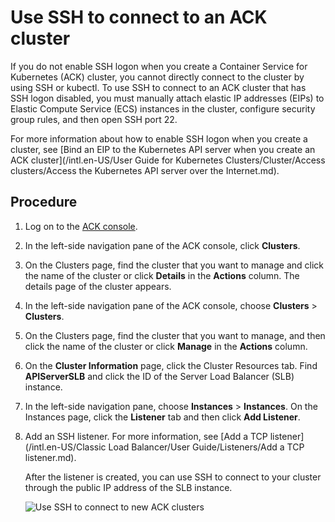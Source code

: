 # Use SSH to connect to an ACK cluster

If you do not enable SSH logon when you create a Container Service for Kubernetes \(ACK\) cluster, you cannot directly connect to the cluster by using SSH or kubectl. To use SSH to connect to an ACK cluster that has SSH logon disabled, you must manually attach elastic IP addresses \(EIPs\) to Elastic Compute Service \(ECS\) instances in the cluster, configure security group rules, and then open SSH port 22.

For more information about how to enable SSH logon when you create a cluster, see [Bind an EIP to the Kubernetes API server when you create an ACK cluster](/intl.en-US/User Guide for Kubernetes Clusters/Cluster/Access clusters/Access the Kubernetes API server over the Internet.md).

## Procedure

1.  Log on to the [ACK console](https://cs.console.aliyun.com).

2.  In the left-side navigation pane of the ACK console, click **Clusters**.

3.  On the Clusters page, find the cluster that you want to manage and click the name of the cluster or click **Details** in the **Actions** column. The details page of the cluster appears.

4.  In the left-side navigation pane of the ACK console, choose **Clusters** \> **Clusters**.

5.  On the Clusters page, find the cluster that you want to manage, and then click the name of the cluster or click **Manage** in the **Actions** column.

6.  On the **Cluster Information** page, click the Cluster Resources tab. Find **APIServerSLB** and click the ID of the Server Load Balancer \(SLB\) instance.

7.  In the left-side navigation pane, choose **Instances** \> **Instances**. On the Instances page, click the **Listener** tab and then click **Add Listener**.

8.  Add an SSH listener. For more information, see [Add a TCP listener](/intl.en-US/Classic Load Balancer/User Guide/Listeners/Add a TCP listener.md).

    After the listener is created, you can use SSH to connect to your cluster through the public IP address of the SLB instance.

    ![Use SSH to connect to new ACK clusters](https://static-aliyun-doc.oss-accelerate.aliyuncs.com/assets/img/en-US/5435359951/p9054.png)


